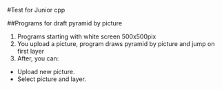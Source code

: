 #Test for Junior cpp

##Programs for draft pyramid by picture

1. Programs starting with white screen 500x500pix
2. You upload a picture, program draws pyramid by picture and jump on first layer
3. After, you can:
 * Upload new picture.
 * Select picture and layer.